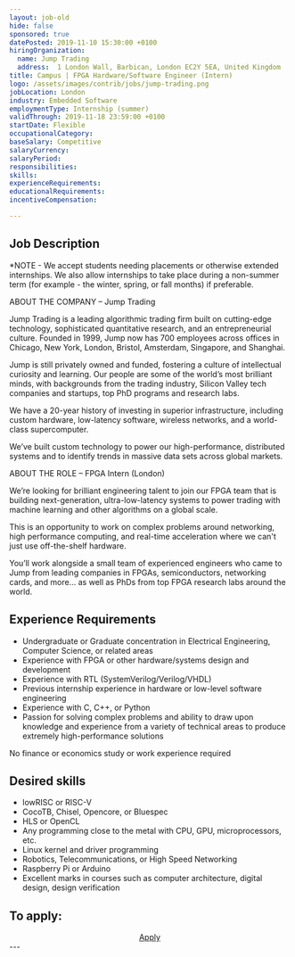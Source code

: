 ```yaml
---
layout: job-old
hide: false
sponsored: true
datePosted: 2019-11-10 15:30:00 +0100
hiringOrganization:
  name: Jump Trading
  address:  1 London Wall, Barbican, London EC2Y 5EA, United Kingdom
title: Campus | FPGA Hardware/Software Engineer (Intern)
logo: /assets/images/contrib/jobs/jump-trading.png
jobLocation: London
industry: Embedded Software
employmentType: Internship (summer)
validThrough: 2019-11-18 23:59:00 +0100
startDate: Flexible
occupationalCategory: 
baseSalary: Competitive
salaryCurrency: 
salaryPeriod: 
responsibilities:
skills:
experienceRequirements: 
educationalRequirements:
incentiveCompensation:

---
```


## Job Description
*NOTE - We accept students needing placements or otherwise extended internships. We also allow internships to take place during a non-summer term (for example - the winter, spring, or fall months) if preferable.
 
ABOUT THE COMPANY – Jump Trading

Jump Trading is a leading algorithmic trading firm built on cutting-edge technology, sophisticated quantitative research, and an entrepreneurial culture. Founded in 1999, Jump now has 700 employees across offices in Chicago, New York, London, Bristol, Amsterdam, Singapore, and Shanghai.

Jump is still privately owned and funded, fostering a culture of intellectual curiosity and learning. Our people are some of the world’s most brilliant minds, with backgrounds from the trading industry, Silicon Valley tech companies and startups, top PhD programs and research labs.

We have a 20-year history of investing in superior infrastructure, including custom hardware, low-latency software, wireless networks, and a world-class supercomputer.

We’ve built custom technology to power our high-performance, distributed systems and to identify trends in massive data sets across global markets.

 
ABOUT THE ROLE – FPGA Intern (London)

We’re looking for brilliant engineering talent to join our FPGA team that is building next-generation, ultra-low-latency systems to power trading with machine learning and other algorithms on a global scale. 

This is an opportunity to work on complex problems around networking, high performance computing, and real-time acceleration where we can't just use off-the-shelf hardware. 

You’ll work alongside a small team of experienced engineers who came to Jump from leading companies in FPGAs, semiconductors, networking cards, and more… as well as PhDs from top FPGA research labs around the world.

## Experience Requirements
- Undergraduate or Graduate concentration in Electrical Engineering, Computer Science, or related areas 
- Experience with FPGA or other hardware/systems design and development
- Experience with RTL (SystemVerilog/Verilog/VHDL) 
- Previous internship experience in hardware or low-level software engineering
- Experience with C, C++, or Python
- Passion for solving complex problems and ability to draw upon knowledge and experience from a variety of technical areas to produce extremely high-performance solutions

No finance or economics study or work experience required

## Desired skills
- lowRISC or RISC-V
- CocoTB, Chisel, Opencore, or Bluespec
- HLS or OpenCL 
- Any programming close to the metal with CPU, GPU, microprocessors, etc.
- Linux kernel and driver programming
- Robotics, Telecommunications, or High Speed Networking 
- Raspberry Pi or Arduino 
- Excellent marks in courses such as computer architecture, digital design, design verification

## To apply:

<div class="to-apply" style="text-align: center">
  <a class="btn btn--dark" style="margin: 20px" href="https://www.jumptrading.com/apply.html?gh_jid=1550517">
    Apply
  </a>
</div>
---
